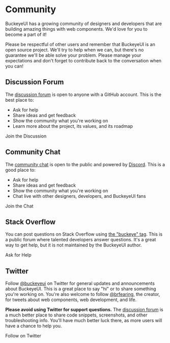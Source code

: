 # Community

BuckeyeUI has a growing community of designers and developers that are building amazing things with web components. We'd love for you to become a part of it!

Please be respectful of other users and remember that BuckeyeUI is an open source project. We'll try to help when we can, but there's no guarantee we'll be able solve your problem. Please manage your expectations and don't forget to contribute back to the conversation when you can!

## Discussion Forum

The [discussion forum](https://github.com/bfdeloitte/buckeye-ui/discussions) is open to anyone with a GitHub account. This is the best place to:

- Ask for help
- Share ideas and get feedback
- Show the community what you're working on
- Learn more about the project, its values, and its roadmap

<bui-button variant="primary" href="https://github.com/bfdeloitte/buckeye-ui/discussions" target="_blank">
  <bui-icon name="github" slot="prefix"></bui-icon>
  Join the Discussion
</bui-button>

## Community Chat

The [community chat](https://discord.gg/mg8f26C) is open to the public and powered by [Discord](https://discord.com/). This is a good place to:

- Ask for help
- Share ideas and get feedback
- Show the community what you're working on
- Chat live with other designers, developers, and BuckeyeUI fans

<bui-button variant="primary" href="https://discord.gg/mg8f26C" target="_blank">
  <bui-icon name="discord" slot="prefix"></bui-icon>
  Join the Chat
</bui-button>

## Stack Overflow

You can post questions on Stack Overflow using [the "buckeye" tag](https://stackoverflow.com/questions/tagged/buckeye). This is a public forum where talented developers answer questions. It's a great way to get help, but it is not maintained by the BuckeyeUI author.

<bui-button variant="primary" href="https://stackoverflow.com/questions/ask?tags=buckeye" target="_blank">
  <bui-icon name="stack-overflow" slot="prefix"></bui-icon>
  Ask for Help
</bui-button>

## Twitter

Follow [@buckeyeui](https://twitter.com/buckeyeui) on Twitter for general updates and announcements about BuckeyeUI. This is a great place to say "hi" or to share something you're working on. You're also welcome to follow [@brfearing](https://twitter.com/brfearing), the creator, for tweets about web components, web development, and life.

**Please avoid using Twitter for support questions.** The [discussion forum](https://github.com/bfdeloitte/buckeye-ui/discussions) is a much better place to share code snippets, screenshots, and other troubleshooting info. You'll have much better luck there, as more users will have a chance to help you.

<bui-button variant="primary" href="https://twitter.com/buckeyeui" target="_blank">
  <bui-icon name="twitter" slot="prefix"></bui-icon>
  Follow on Twitter
</bui-button>
